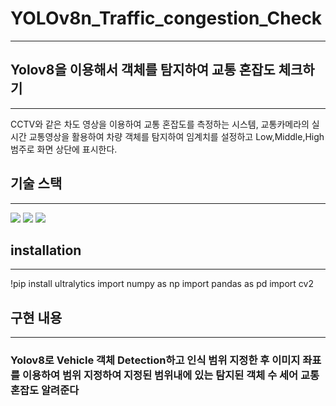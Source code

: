 # YOLOv8n_Traffic_congestion_Check
---
## Yolov8을 이용해서 객체를 탐지하여 교통 혼잡도 체크하기
---


CCTV와 같은 차도 영상을 이용하여 교통 혼잡도를 측정하는 시스템, 교통카메라의 실시간 교통영상을 활용하여
차량 객체를 탐지하여 임계치를 설정하고 Low,Middle,High 범주로 화면 상단에 표시한다. 


## 기술 스택
---
<img src="https://img.shields.io/badge/python-3776AB?style=for-the-badge&logo=python&logoColor=white">
<img src="https://img.shields.io/badge/socket.io-010101?style=for-the-badge&logo=ultayrics&logoColor=white">
<img src="https://img.shields.io/badge/socket.io-010101?style=for-the-badge&logo=roboflow&logoColor=white">

## installation
---
!pip install ultralytics
import numpy as np
import pandas as pd
import cv2

## 구현 내용
---
### Yolov8로 Vehicle 객체 Detection하고 인식 범위 지정한 후 이미지 좌표를 이용하여 범위 지정하여 지정된 범위내에 있는 탐지된 객체 수 세어 교통 혼잡도 알려준다



